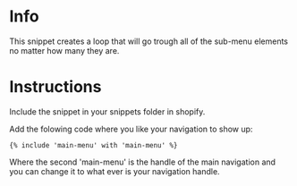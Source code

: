 Info
=============

This snippet creates a loop that will go trough all of the sub-menu elements no matter how many they are.

Instructions
=============

Include the snippet in your snippets folder in shopify.

Add the folowing code where you like your navigation to show up:

    {% include 'main-menu' with 'main-menu' %}
Where the second 'main-menu' is the handle of the main navigation and you can change it to what ever is your navigation handle.
